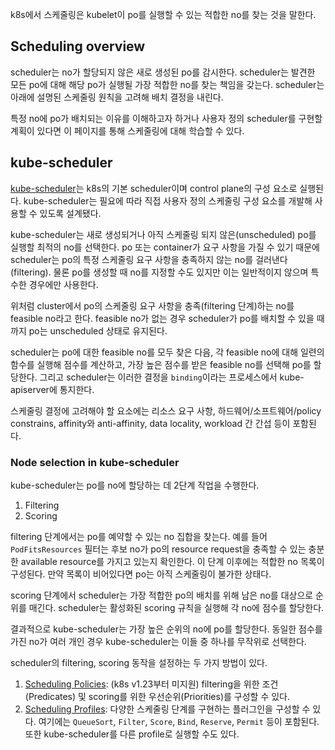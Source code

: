 k8s에서 스케줄링은 kubelet이 po를 실행할 수 있는 적합한 no를 찾는 것을 말한다.

## Scheduling overview
scheduler는 no가 할당되지 않은 새로 생성된 po를 감시한다. scheduler는 발견한 모든 po에 대해 해당 po가 실행될 가장 적합한 no를 찾는 책임을 갖는다. scheduler는 아래에 설명된 스케줄링 원칙을 고려해 배치 결정을 내린다.

특정 no에 po가 배치되는 이유를 이해하고자 하거나 사용자 정의 scheduler를 구현할 계획이 있다면 이 페이지를 통해 스케줄링에 대해 학습할 수 있다.

## kube-scheduler
[kube-scheduler](https://kubernetes.io/docs/reference/command-line-tools-reference/kube-scheduler/)는 k8s의 기본 scheduler이며 control plane의 구성 요소로 실행된다. kube-scheduler는 필요에 따라 직접 사용자 정의 스케줄링 구성 요소를 개발해 사용할 수 있도록 설계됐다.

kube-scheduler는 새로 생성되거나 아직 스케줄링 되지 않은(unscheduled) po를 실행할 최적의 no를 선택한다. po 또는 container가 요구 사항을 가질 수 있기 때문에 scheduler는 po의 특정 스케줄링 요구 사항을 충족하지 않는 no를 걸러낸다(filtering). 물론 po를 생성할 때 no를 지정할 수도 있지만 이는 일반적이지 않으며 특수한 경우에만 사용한다.

위처럼 cluster에서 po의 스케줄링 요구 사항을 충족(filtering 단계)하는 no를 feasible no라고 한다. feasible no가 없는 경우 scheduler가 po를 배치할 수 있을 때까지 po는 unscheduled 상태로 유지된다.

scheduler는 po에 대한 feasible no를 모두 찾은 다음, 각 feasible no에 대해 일련의 함수를 실행해 점수를 계산하고, 가장 높은 점수를 받은 feasible no를 선택해 po를 할당한다. 그리고 scheduler는 이러한 결정을 `binding`이라는 프로세스에서 kube-apiserver에 통지한다.

스케줄링 결정에 고려해야 할 요소에는 리소스 요구 사항, 하드웨어/소프트웨어/policy constrains, affinity와 anti-affinity, data locality, workload 간 간섭 등이 포함된다.

### Node selection in kube-scheduler
kube-scheduler는 po를 no에 할당하는 데 2단계 작업을 수행한다.
1. Filtering
2. Scoring

filtering 단계에서는 po를 예약할 수 있는 no 집합을 찾는다. 예를 들어 `PodFitsResources` 필터는 후보 no가 po의 resource request을 충족할 수 있는 충분한 available resource를 가지고 있는지 확인한다. 이 단계 이후에는 적합한 no 목록이 구성된다. 만약 목록이 비어있다면 po는 아직 스케줄링이 불가한 상태다.

scoring 단계에서 scheduler는 가장 적합한 po의 배치를 위해 남은 no를 대상으로 순위를 매긴다. scheduler는 활성화된 scoring 규칙을 실행해 각 no에 점수를 할당한다.

결과적으로 kube-scheduler는 가장 높은 순위의 no에 po를 할당한다. 동일한 점수를 가진 no가 여러 개인 경우 kube-scheduler는 이들 중 하나를 무작위로 선택한다.

scheduler의 filtering, scoring 동작을 설정하는 두 가지 방법이 있다.
1. [Scheduling Policies](https://kubernetes.io/docs/reference/scheduling/policies): (k8s v1.23부터 미지원) filtering을 위한 조건(Predicates) 및 scoring를 위한 우선순위(Priorities)를 구성할 수 있다.
2. [Scheduling Profiles](https://kubernetes.io/docs/reference/scheduling/config/#profiles): 다양한 스케줄링 단계를 구현하는 플러그인을 구성할 수 있다. 여기에는 `QueueSort`, `Filter`, `Score`, `Bind`, `Reserve`, `Permit` 등이 포함된다. 또한 kube-scheduler를 다른 profile로 실행할 수도 있다.